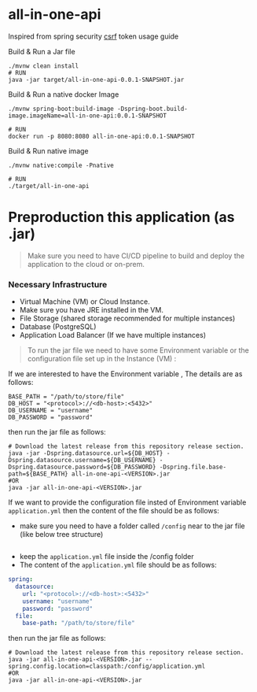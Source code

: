 # all-in-one-api

Inspired from spring security [csrf](https://docs.spring.io/spring-security/reference/servlet/exploits/csrf.html#csrf-components) token usage guide

Build & Run a Jar file
```shell
./mvnw clean install
# RUN
java -jar target/all-in-one-api-0.0.1-SNAPSHOT.jar
```

Build & Run a native docker Image

```shell
./mvnw spring-boot:build-image -Dspring-boot.build-image.imageName=all-in-one-api:0.0.1-SNAPSHOT

# RUN
docker run -p 8080:8080 all-in-one-api:0.0.1-SNAPSHOT
```

Build & Run native image
```shell
./mvnw native:compile -Pnative

# RUN
./target/all-in-one-api
```

# Preproduction this application (as .jar)

> Make sure you need to have CI/CD pipeline to build and deploy the application to the cloud or on-prem. 

### Necessary Infrastructure
- Virtual Machine (VM) or Cloud Instance.
- Make sure you have JRE installed in the VM.
- File Storage (shared storage recommended for multiple instances)
- Database (PostgreSQL)
- Application Load Balancer (If we have multiple instances)

> To run the jar file we need to have some Environment variable or the configuration file set up in the Instance (VM) : 

If we are interested to have the Environment variable , The details are as follows:
```shell
BASE_PATH = "/path/to/store/file"
DB_HOST = "<protocol>://<db-host>:<5432>"
DB_USERNAME = "username"
DB_PASSWORD = "password"
```
then run the jar file as follows:
```shell
# Download the latest release from this repository release section.
java -jar -Dspring.datasource.url=${DB_HOST} -Dspring.datasource.username=${DB_USERNAME} -Dspring.datasource.password=${DB_PASSWORD} -Dspring.file.base-path=${BASE_PATH} all-in-one-api-<VERSION>.jar
#OR
java -jar all-in-one-api-<VERSION>.jar
```

If we want to provide the configuration file insted of Environment variable `application.yml` then the content of the file should be as follows:
- make sure you need to have a folder called `/config` near to the jar file (like below tree structure)
```shell

```
- keep the `application.yml` file inside the /config folder
- The content of the `application.yml` file should be as follows:

```yaml
spring:
  datasource:
    url: "<protocol>://<db-host>:<5432>"
    username: "username"
    password: "password"
  file:
    base-path: "/path/to/store/file"
```
then run the jar file as follows:

```shell
# Download the latest release from this repository release section.
java -jar all-in-one-api-<VERSION>.jar --spring.config.location=classpath:/config/application.yml
#OR
java -jar all-in-one-api-<VERSION>.jar
```